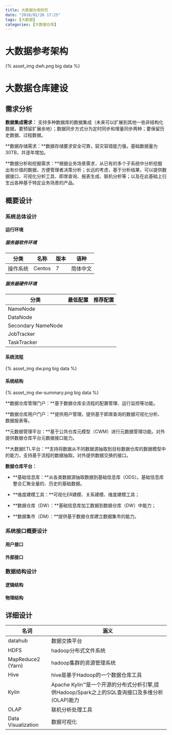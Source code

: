 ```yaml
---
title: 大数据仓库研究
date: "2018/02/26 17:25"
tags: [大数据]
categories: [大数据仓库]
---
```


# 大数据参考架构
{% asset_img dwh.png big data %}

# 大数据仓库建设
## 需求分析
**数据集成需求：** 支持多种数据库的数据集成（未来可以扩展到其他一些非结构化数据，要预留扩展余地）；数据同步方式分为定时同步和增量同步两种；要保留历史数据、过程数据。

**数据存储需求：**数据存储要求安全可靠，容灾容错能力强，基础数据量为30TB，并逐年增加。

**数据分析和挖掘需求：**根据业务场景需求，从已有的多个子系统中分析挖掘出有价值的数据，方便管理者决策分析；长远的考虑，基于分析结果，可以提供数据接口、可视化分析工具、即席查询、报表生成、联机分析等；以及在此基础上衍生出各种基于特定业务场景的产品。

## 概要设计
### 系统总体设计
#### 运行环境
##### 服务器软件环境

|分类|名称|版本|语种|
| --- | --- | --- | --- |
|操作系统|Centos|7|简体中文|

##### 服务器硬件环境

|分类|最低配置|推荐配置|
| --- | --- | --- |
|NameNode|||
|DataNode|||
|Secondary NameNode|||
|JobTracker|||
|TaskTracker|||

#### 系统流程
{% asset_img dw.png big data %}
#### 系统结构
{% asset_img dw-summary.png big data %}

**数据仓库管理门户：**基于数据仓库全流程的配置管理、运行监控等功能。

**数据仓库用户门户：**提供用户管理，提供基于即席查询的数据可视化分析、数据报表等。

**元数据管理平台：**基于公共仓库元模型（CWM）进行元数据管理功能。对外提供数据仓库平台元数据接口能力。

**大数据ETL平台：**支持将数据从不同数据源抽取到目标数据仓库的数据模型中的能力，支持基于流程的数据抽取。对外提供数据交换的接口。

**数据仓库平台：**

* **基础信息库：**从各类数据源抽取数据到基础信息库（ODS）。基础信息库整合汇聚全量的、历史的基础数据。

* **维度建模工具：**可视化ER建模、关系建模、维度建模工具；

* **数据仓库（DW）：**基础信息库加工数据到数据仓库（DW）中能力；

* **数据集市（DM）：**提供基于数据仓库建立数据集市的能力。

### 系统接口概要设计 
#### 用户接口
#### 外部接口

### 数据结构设计
#### 逻辑结构
#### 物理结构

## 详细设计
| 名词 | 涵义 |
| --- | --- |
|datahub|数据交换平台|
|HDFS|hadoop分布式文件系统|
|MapReduce2 (Yarn)|hadoop集群的资源管理系统|
|Hive|hive是基于Hadoop的一个数据仓库工具|
|Kylin|Apache Kylin™是一个开源的分布式分析引擎,提供Hadoop/Spark之上的SQL查询接口及多维分析(OLAP)能力|
|OLAP|联机分析处理工具|
|Data Visualization|数据可视化|






